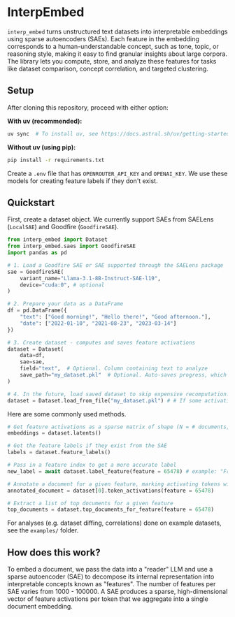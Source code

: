 # InterpEmbed

`interp_embed` turns unstructured text datasets into interpretable embeddings using sparse autoencoders (SAEs). Each feature in the embedding corresponds to a human-understandable concept, such as tone, topic, or reasoning style, making it easy to find granular insights about large corpora. The library lets you compute, store, and analyze these features for tasks like dataset comparison, concept correlation, and targeted clustering.

## Setup

After cloning this repository, proceed with either option:

**With uv (recommended):**
```bash
uv sync  # To install uv, see https://docs.astral.sh/uv/getting-started/installation/
```

**Without uv (using pip):**
```bash
pip install -r requirements.txt
```

Create a `.env` file that has `OPENROUTER_API_KEY` and `OPENAI_KEY`. We use these models for creating feature labels if they don't exist.

## Quickstart
First, create a dataset object. We currently support SAEs from SAELens (`LocalSAE`) and Goodfire (`GoodfireSAE`).

```python
from interp_embed import Dataset
from interp_embed.saes import GoodfireSAE
import pandas as pd

# 1. Load a Goodfire SAE or SAE supported through the SAELens package
sae = GoodfireSAE(
    variant_name="Llama-3.1-8B-Instruct-SAE-l19",
    device="cuda:0", # optional
)

# 2. Prepare your data as a DataFrame
df = pd.DataFrame({
    "text": ["Good morning!", "Hello there!", "Good afternoon."],
    "date": ["2022-01-10", "2021-08-23", "2023-03-14"]
})

# 3. Create dataset - computes and saves feature activations
dataset = Dataset(
    data=df,
    sae=sae,
    field="text",  # Optional. Column containing text to analyze
    save_path="my_dataset.pkl"  # Optional. Auto-saves progress, which enables recovery if computations fail
)

# 4. In the future, load saved dataset to skip expensive recomputation.
dataset = Dataset.load_from_file("my_dataset.pkl") # # If some activations failed, use 'resume=True' to continue.
```

Here are some commonly used methods.
```python
# Get feature activations as a sparse matrix of shape (N = # documents, F = # features)
embeddings = dataset.latents()

# Get the feature labels if they exist from the SAE
labels = dataset.feature_labels()

# Pass in a feature index to get a more accurate label
new_label = await dataset.label_feature(feature = 65478) # example: "Friendly greetings"

# Annotate a document for a given feature, marking activating tokens with << >>.
annotated_document = dataset[0].token_activations(feature = 65478)

# Extract a list of top documents for a given feature
top_documents = dataset.top_documents_for_feature(feature = 65478)
```

For analyses (e.g. dataset diffing, correlations) done on example datasets, see the `examples/` folder.

## How does this work?

To embed a document, we pass the data into a "reader" LLM and use a sparse autoencoder (SAE) to decompose its internal representation into interpretable concepts known as "features". The number of features per SAE varies from 1000 - 100000. A SAE produces a sparse, high-dimensional vector of feature activations per token that we aggregate into a single document embedding.